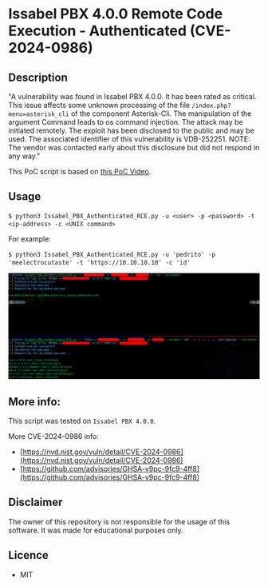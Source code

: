 # Issabel PBX 4.0.0 Remote Code Execution - Authenticated (CVE-2024-0986)

## Description

"A vulnerability was found in Issabel PBX 4.0.0. It has been rated as critical. 
This issue affects some unknown processing of the file `/index.php?menu=asterisk_cli` of the component Asterisk-Cli. 
The manipulation of the argument Command leads to os command injection. The attack may be initiated remotely. 
The exploit has been disclosed to the public and may be used. The associated identifier of this vulnerability is VDB-252251. 
NOTE: The vendor was contacted early about this disclosure but did not respond in any way."


This PoC script is based on [this PoC Video](https://drive.google.com/file/d/10BYLQ7Rk4oag96afLZouSvDDPvsO7SoJ/view?usp=drive_link).


## Usage

```shell-session
$ python3 Issabel_PBX_Authenticated_RCE.py -u <user> -p <password> -t <ip-address> -c <UNIX command>
```

For example:
```shell-session
$ python3 Issabel_PBX_Authenticated_RCE.py -u 'pedrito' -p 'meelectrocutaste' -t 'https://10.10.10.10' -c 'id'
```

![PoC image](images/PoC.png)

## More info:
This script was tested on `Issabel PBX 4.0.0`.

More CVE-2024-0986 info:
- [https://nvd.nist.gov/vuln/detail/CVE-2024-0986](https://nvd.nist.gov/vuln/detail/CVE-2024-0986)
- [https://github.com/advisories/GHSA-v9pc-9fc9-4ff8](https://github.com/advisories/GHSA-v9pc-9fc9-4ff8)


## Disclaimer
The owner of this repository is not responsible for the usage of this software. It was made for educational purposes only.

## Licence
- MIT
